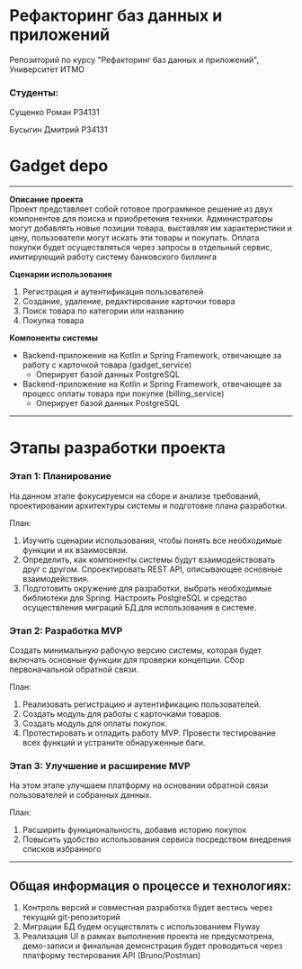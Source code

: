 # Рефакторинг баз данных и приложений
Репозиторий по курсу "Рефакторинг баз данных и приложений", Университет ИТМО

### Студенты:
Сущенко Роман P34131

Бусыгин Дмитрий P34131

# Gadget depo

---

**Описание проекта**  
Проект представляет собой готовое программное решение из двух компонентов для поиска и приобретения техники.
Администраторы могут добавлять новые позиции товара, выставляя им характеристики и цену, пользователи могут искать эти товары и покупать.
Оплата покупки будет осуществляться через запросы в отдельный сервис, имитирующий работу систему банковского биллинга

**Сценарии использования**
1. Регистрация и аутентификация пользователей
2. Создание, удаление, редактирование карточки товара
3. Поиск товара по категории или названию
4. Покупка товара

**Компоненты системы**
* Backend-приложение на Kotlin и Spring Framework, отвечающее за работу с карточкой товара (gadget_service)
  * Оперирует базой данных PostgreSQL 
* Backend-приложение на Kotlin и Spring Framework, отвечающее за процесс оплаты товара при покупке (billing_service)
  * Оперирует базой данных PostgreSQL

---

# Этапы разработки проекта

### Этап 1: Планирование

На данном этапе фокусируемся на сборе и анализе требований, проектировании архитектуры системы и подготовке плана разработки.

План:
1. Изучить сценарии использования, чтобы понять все необходимые функции и их взаимосвязи.
2. Определить, как компоненты системы будут взаимодействовать друг с другом. Спроектировать REST API, описывающее основные взаимодействия.
3. Подготовить окружение для разработки, выбрать необходимые библиотеки для Spring. Настроить PostgreSQL и средство осуществления
миграций БД для использования в системе.

### Этап 2: Разработка MVP 

Создать минимальную рабочую версию системы, которая будет включать основные функции для проверки концепции. Сбор первоначальной обратной связи.

План:
1. Реализовать регистрацию и аутентификацию пользователей.
2. Создать модуль для работы с карточками товаров.
3. Создать модуль для оплаты покупок.
4. Протестировать и отладить работу MVP. Провести тестирование всех функций и устраните обнаруженные баги.

### Этап 3: Улучшение и расширение MVP

На этом этапе улучшаем платформу на основании обратной связи пользователей и собранных данных.

План:
1. Расширить функциональность, добавив историю покупок
2. Повысить удобство использования сервиса посредством внедрения списков избранного

------

## Общая информация о процессе и технологиях:
1. Контроль версий и совместная разработка будет вестись через текущий git-репозиторий
2. Миграции БД будем осуществлять с использованием Flyway
3. Реализация UI в рамках выполнения проекта не предусмотрена, демо-записи и финальная демонстрация будет проводиться через платформу тестирования API (Bruno/Postman)
